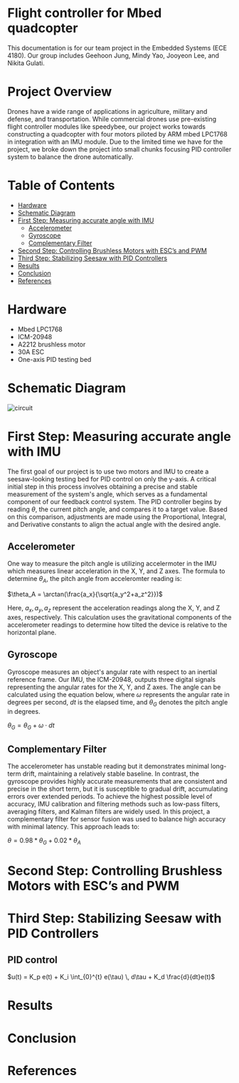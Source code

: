 # Flight controller for Mbed quadcopter
This documentation is for our team project in the Embedded Systems (ECE 4180). Our group includes Geehoon Jung, Mindy Yao, Jooyeon Lee, and Nikita Gulati.

# Project Overview
Drones have a wide range of applications in agriculture, military and defense, and transportation. While commercial drones use pre-existing flight controller modules like speedybee, our project works towards constructing a quadcopter with four motors piloted by ARM mbed LPC1768 in integration with an IMU module. Due to the limited time we have for the project, we broke down the project into small chunks focusing PID controller system to balance the drone automatically.

# Table of Contents
- [Hardware](#hardware)
- [Schematic Diagram](#schematic)
- [First Step: Measuring accurate angle with IMU](#step1)
    - [Accelerometer](#accel)
    - [Gyroscope](#gyro)
    - [Complementary Filter](#FILTER)
- [Second Step: Controlling Brushless Motors with ESC’s and PWM](#step2)
- [Third Step: Stabilizing Seesaw with PID Controllers](#step3)
- [Results](#results)
- [Conclusion](#conclusion)
- [References](#references)


# Hardware <a name="hardware"></a>
- Mbed LPC1768
- ICM-20948
- A2212 brushless motor
- 30A ESC
- One-axis PID testing bed

# Schematic Diagram <a name="schematic"></a>
![circuit](https://github.com/junggeehoon/flight-controller/assets/23613481/04a26715-009d-446a-9a19-c7e88912c7b0)


# First Step: Measuring accurate angle with IMU <a name="step1"></a>
The first goal of our project is to use two motors and IMU to create a seesaw-looking testing bed for PID control on only the y-axis. A critical initial step in this process involves obtaining a precise and stable measurement of the system's angle, which serves as a fundamental component of our feedback control system. The PID controller begins by reading $\theta$, the current pitch angle, and compares it to a target value. Based on this comparison, adjustments are made using the Proportional, Integral, and Derivative constants to align the actual angle with the desired angle. 


## Accelerometer <a name="accel"></a>
One way to measure the pitch angle is utilizing accelermoter in the IMU which measures linear acceleration in the X, Y, and Z axes. The formula to determine $\theta_A$, the pitch angle from acceleromter reading is:

$\theta_A = \arctan(\frac{a_x}{\sqrt{a_y^2+a_z^2}})$

Here, $a_x, a_y, a_z$ represent the acceleration readings along the X, Y, and Z axes, respectively. This calculation uses the gravitational components of the accelerometer readings to determine how tilted the device is relative to the horizontal plane. 

## Gyroscope <a name="gyro"></a>
Gyroscope measures an object's angular rate with respect to an inertial reference frame. Our IMU, the ICM-20948, outputs three digital signals representing the angular rates for the X, Y, and Z axes. The angle can be calculated using the equation below, where $\omega$ represents the angular rate in degrees per second, $dt$ is the elapsed time, and $\theta_G$ denotes the pitch angle in degrees.

$\theta_G = \theta_G + \omega \cdot dt$


## Complementary Filter  <a name="filter"></a>
The accelerometer has unstable reading but it demonstrates minimal long-term drift, maintaining a relatively stable baseline. In contrast, the gyroscope provides highly accurate measurements that are consistent and precise in the short term, but it is susceptible to gradual drift, accumulating errors over extended periods. To achieve the highest possible level of accuracy, IMU calibration and filtering methods such as low-pass filters, averaging filters, and Kalman filters are widely used. In this project, a complementary filter for sensor fusion was used to balance high accuracy with minimal latency. This approach leads to:

$\theta = 0.98*\theta_G + 0.02*\theta_A$

# Second Step: Controlling Brushless Motors with ESC’s and PWM <a name="step2"></a>


# Third Step: Stabilizing Seesaw with PID Controllers<a name="step3"></a>
## PID control <a name="PID"></a>

  $u(t) = K_p e(t) + K_i \int_{0}^{t} e(\tau) \, d\tau + K_d \frac{d}{dt}e(t)$


# Results<a name="results"></a>

# Conclusion<a name="conclusion"></a>

# References<a name="references"></a>
